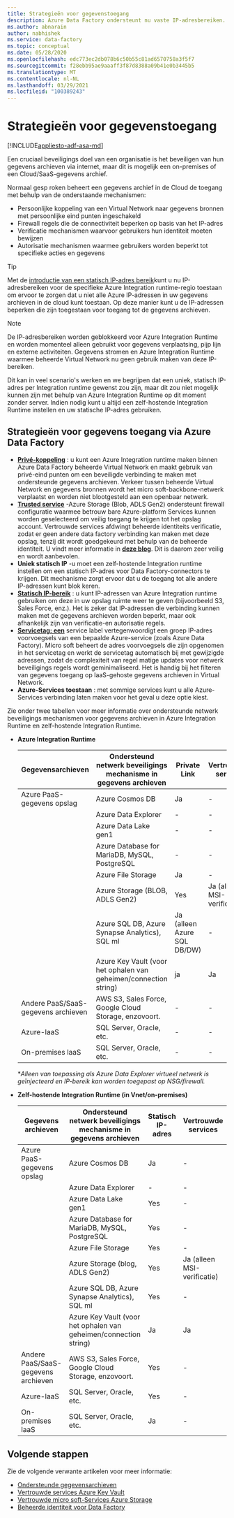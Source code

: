 ```yaml
---
title: Strategieën voor gegevenstoegang
description: Azure Data Factory ondersteunt nu vaste IP-adresbereiken.
ms.author: abnarain
author: nabhishek
ms.service: data-factory
ms.topic: conceptual
ms.date: 05/28/2020
ms.openlocfilehash: edc773ec2db078b6c50b55c81ad6570758a3f5f7
ms.sourcegitcommit: f28ebb95ae9aaaff3f87d8388a09b41e0b3445b5
ms.translationtype: MT
ms.contentlocale: nl-NL
ms.lasthandoff: 03/29/2021
ms.locfileid: "100389243"
---
```

# <a name="data-access-strategies"></a>Strategieën voor gegevenstoegang

[!INCLUDE[appliesto-adf-asa-md](includes/appliesto-adf-asa-md.md)]

Een cruciaal beveiligings doel van een organisatie is het beveiligen van hun gegevens archieven via internet, maar dit is mogelijk een on-premises of een Cloud/SaaS-gegevens archief. 

Normaal gesp roken beheert een gegevens archief in de Cloud de toegang met behulp van de onderstaande mechanismen:
* Persoonlijke koppeling van een Virtual Network naar gegevens bronnen met persoonlijke eind punten ingeschakeld
* Firewall regels die de connectiviteit beperken op basis van het IP-adres
* Verificatie mechanismen waarvoor gebruikers hun identiteit moeten bewijzen
* Autorisatie mechanismen waarmee gebruikers worden beperkt tot specifieke acties en gegevens

> [!TIP]
> Met de [introductie van een statisch IP-adres bereik](./azure-integration-runtime-ip-addresses.md)kunt u nu IP-adresbereiken voor de specifieke Azure Integration runtime-regio toestaan om ervoor te zorgen dat u niet alle Azure IP-adressen in uw gegevens archieven in de cloud kunt toestaan. Op deze manier kunt u de IP-adressen beperken die zijn toegestaan voor toegang tot de gegevens archieven.

> [!NOTE] 
> De IP-adresbereiken worden geblokkeerd voor Azure Integration Runtime en worden momenteel alleen gebruikt voor gegevens verplaatsing, pijp lijn en externe activiteiten. Gegevens stromen en Azure Integration Runtime waarmee beheerde Virtual Network nu geen gebruik maken van deze IP-bereiken. 

Dit kan in veel scenario's werken en we begrijpen dat een uniek, statisch IP-adres per Integration runtime gewenst zou zijn, maar dit zou niet mogelijk kunnen zijn met behulp van Azure Integration Runtime op dit moment zonder server. Indien nodig kunt u altijd een zelf-hostende Integration Runtime instellen en uw statische IP-adres gebruiken. 

## <a name="data-access-strategies-through-azure-data-factory"></a>Strategieën voor gegevens toegang via Azure Data Factory

* **[Privé-koppeling](../private-link/private-link-overview.md)** : u kunt een Azure Integration runtime maken binnen Azure Data Factory beheerde Virtual Network en maakt gebruik van privé-eind punten om een beveiligde verbinding te maken met ondersteunde gegevens archieven. Verkeer tussen beheerde Virtual Network en gegevens bronnen wordt het micro soft-backbone-netwerk verplaatst en worden niet blootgesteld aan een openbaar netwerk.
* **[Trusted service](../storage/common/storage-network-security.md#exceptions)** -Azure Storage (Blob, ADLS Gen2) ondersteunt firewall configuratie waarmee betrouw bare Azure-platform Services kunnen worden geselecteerd om veilig toegang te krijgen tot het opslag account. Vertrouwde services afdwingt beheerde identiteits verificatie, zodat er geen andere data factory verbinding kan maken met deze opslag, tenzij dit wordt goedgekeurd met behulp van de beheerde identiteit. U vindt meer informatie in **[deze blog](https://techcommunity.microsoft.com/t5/azure-data-factory/data-factory-is-now-a-trusted-service-in-azure-storage-and-azure/ba-p/964993)**. Dit is daarom zeer veilig en wordt aanbevolen. 
* **Uniek statisch IP** -u moet een zelf-hostende Integration runtime instellen om een statisch IP-adres voor Data Factory-connectors te krijgen. Dit mechanisme zorgt ervoor dat u de toegang tot alle andere IP-adressen kunt blok keren. 
* **[Statisch IP-bereik](./azure-integration-runtime-ip-addresses.md)** : u kunt IP-adressen van Azure Integration runtime gebruiken om deze in uw opslag ruimte weer te geven (bijvoorbeeld S3, Sales Force, enz.). Het is zeker dat IP-adressen die verbinding kunnen maken met de gegevens archieven worden beperkt, maar ook afhankelijk zijn van verificatie-en autorisatie regels.
* **[Servicetag: een](../virtual-network/service-tags-overview.md)** service label vertegenwoordigt een groep IP-adres voorvoegsels van een bepaalde Azure-service (zoals Azure Data Factory). Micro soft beheert de adres voorvoegsels die zijn opgenomen in het servicetag en werkt de servicetag automatisch bij met gewijzigde adressen, zodat de complexiteit van regel matige updates voor netwerk beveiligings regels wordt geminimaliseerd. Het is handig bij het filteren van gegevens toegang op IaaS-gehoste gegevens archieven in Virtual Network.
* **Azure-Services toestaan** : met sommige services kunt u alle Azure-Services verbinding laten maken voor het geval u deze optie kiest. 

Zie onder twee tabellen voor meer informatie over ondersteunde netwerk beveiligings mechanismen voor gegevens archieven in Azure Integration Runtime en zelf-hostende Integration Runtime.  
* **Azure Integration Runtime**

    | Gegevensarchieven                  | Ondersteund netwerk beveiligings mechanisme in gegevens archieven | Private Link     | Vertrouwde service     | Statisch IP-bereik | Servicetags | Azure-Services toestaan |
    |------------------------------|-------------------------------------------------------------|---------------------|-----------------|--------------|----------------------|-----------------|
    | Azure PaaS-gegevens opslag       | Azure Cosmos DB                                     | Ja              | -                   | Ja             | -            | Ja                  |
    |                              | Azure Data Explorer                                 | -                | -                   | Ja*            | Ja*         | -                    |
    |                              | Azure Data Lake gen1                                | -                | -                   | Ja             | -            | Ja                  |
    |                              | Azure Database for MariaDB, MySQL, PostgreSQL       | -                | -                   | Ja             | -            | Ja                  |
    |                              | Azure File Storage                                  | Ja              | -                   | Ja             | -            | .                    |
    |                              | Azure Storage (BLOB, ADLS Gen2)                     | Yes              | Ja (alleen MSI-verificatie) | Yes             | -            | .                    |
    |                              | Azure SQL DB, Azure Synapse Analytics), SQL ml  | Ja (alleen Azure SQL DB/DW)        | -                   | Ja             | -            | Ja                  |
    |                              | Azure Key Vault (voor het ophalen van geheimen/connection string) | ja      | Ja                 | Ja             | -            | -                    |
    | Andere PaaS/SaaS-gegevens archieven | AWS S3, Sales Force, Google Cloud Storage, enzovoort.    | -                | -                   | Yes             | -            | -                    |
    | Azure-laaS                   | SQL Server, Oracle, etc.                          | -                | -                   | Ja             | Ja          | -                    |
    | On-premises laaS              | SQL Server, Oracle, etc.                          | -                | -                   | Yes             | -            | -                    |
    
    **Alleen van toepassing als Azure Data Explorer virtueel netwerk is geïnjecteerd en IP-bereik kan worden toegepast op NSG/firewall.* 

* **Zelf-hostende Integration Runtime (in Vnet/on-premises)**
    
    | Gegevens archieven                  | Ondersteund netwerk beveiligings mechanisme in gegevens archieven         | Statisch IP-adres | Vertrouwde services  |
    |--------------------------------|---------------------------------------------------------------|-----------|---------------------|
    | Azure PaaS-gegevens opslag       | Azure Cosmos DB                                               | Ja       | -                   |
    |                                | Azure Data Explorer                                           | -         | -                   |
    |                                | Azure Data Lake gen1                                          | Yes       | -                   |
    |                                | Azure Database for MariaDB, MySQL, PostgreSQL               | Yes       | -                   |
    |                                | Azure File Storage                                            | Yes       | -                   |
    |                                | Azure Storage (blog, ADLS Gen2)                             | Yes       | Ja (alleen MSI-verificatie) |
    |                                | Azure SQL DB, Azure Synapse Analytics), SQL ml          | Yes       | -                   |
    |                                | Azure Key Vault (voor het ophalen van geheimen/connection string) | Ja       | Ja                 |
    | Andere PaaS/SaaS-gegevens archieven | AWS S3, Sales Force, Google Cloud Storage, enzovoort.              | Yes       | -                   |
    | Azure-laaS                     | SQL Server, Oracle, etc.                                  | Yes       | -                   |
    | On-premises laaS              | SQL Server, Oracle, etc.                                  | Ja       | -                   |    

## <a name="next-steps"></a>Volgende stappen

Zie de volgende verwante artikelen voor meer informatie:
* [Ondersteunde gegevensarchieven](./copy-activity-overview.md#supported-data-stores-and-formats)
* [Vertrouwde services Azure Key Vault](../key-vault/general/overview-vnet-service-endpoints.md#trusted-services)
* [Vertrouwde micro soft-Services Azure Storage](../storage/common/storage-network-security.md#trusted-microsoft-services)
* [Beheerde identiteit voor Data Factory](./data-factory-service-identity.md)
